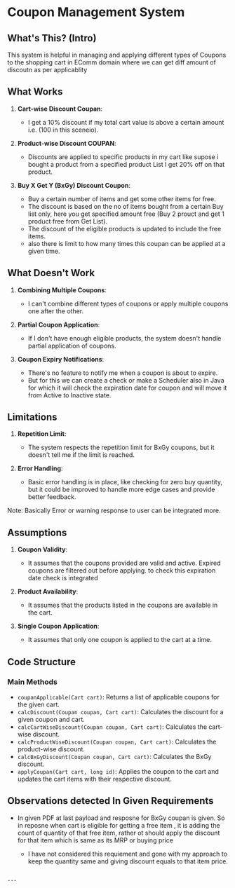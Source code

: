 # Coupon Management System

## What's This? (Intro)
This system is helpful in managing and applying different types of Coupons to the shopping cart in EComm domain where we can get diff amount of discoutn as per applicablity
## What Works
1. **Cart-wise Discount Coupan**:
   - I get a 10% discount if my total cart value is above a certain amount i.e. (100 in this sceneio).

2. **Product-wise Discount COUPAN**:
   - Discounts are applied to specific products in my cart like supose i bought a product from a specified product List I get 20% off on that product.

3. **Buy X Get Y (BxGy) Discount Coupon**:
   - Buy a certain number of items and get some other items for free.
   - The discount is based on the no of items bought from a certain Buy list only, here you get specified amount free (Buy 2 prouct and get 1 product free from Get List).
   - The discount of the eligible products is updated to include the free items.
   - also there is limit to how many times this coupan can be applied at a given time.

## What Doesn't Work
1. **Combining Multiple Coupons**:
   - I can't combine different types of coupons or apply multiple coupons one after the other.

2. **Partial Coupon Application**:
   - If I don't have enough eligible products, the system doesn't handle partial application of coupons.

3. **Coupon Expiry Notifications**:
   - There's no feature to notify me when a coupon is about to expire.
   - But for this we can create a check or make a Scheduler also in Java for which it will check the expiration date for coupon and will move it from Active to Inactive state.

## Limitations
1. **Repetition Limit**:
   - The system respects the repetition limit for BxGy coupons, but it doesn't tell me if the limit is reached.

2. **Error Handling**:
   - Basic error handling is in place, like checking for zero buy quantity, but it could be improved to handle more edge cases and provide better feedback.
  
  Note: Basically Error or warning response to user can be integrated more.

## Assumptions
1. **Coupon Validity**:
   - It assumes that the coupons provided are valid and active. Expired coupons are filtered out before applying. to check this expiration date check is integrated

2. **Product Availability**:
   - It assumes that the products listed in the coupons are available in the cart.

3. **Single Coupon Application**:
   - It assumes that only one coupon is applied to the cart at a time.

## Code Structure
### Main Methods
- `coupanApplicable(Cart cart)`: Returns a list of applicable coupons for the given cart.
- `calcDiscount(Coupan coupan, Cart cart)`: Calculates the discount for a given coupon and cart.
- `calcCartWiseDiscount(Coupan coupan, Cart cart)`: Calculates the cart-wise discount.
- `calcProductWiseDiscount(Coupan coupan, Cart cart)`: Calculates the product-wise discount.
- `calcBxGyDiscount(Coupan coupan, Cart cart)`: Calculates the BxGy discount.
- `applyCoupan(Cart cart, long id)`: Applies the coupon to the cart and updates the cart items with their respective discount.


## Observations detected In Given Requirements

- In given PDF at last payload and resposne for BxGy coupan is given. So in reposne when cart is eligible for getting a free item ,
  it is adding the count of quantity of that free item, rather ot should apply the discount for that item which is same as its MRP or buying price

  - I have not considered this requiement and gone with my approach to keep the quantity same and giving discount equals to that item price.
```

---

